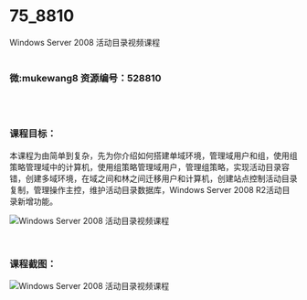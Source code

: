 # 75_8810
Windows Server 2008 活动目录视频课程
<br/></br>
<h3>微:mukewang8 资源编号：528810</h3>
<br/></br>
<h3>课程目标：</h3>
<p>本课程为由简单到复杂，先为你介绍如何搭建单域环境，管理域用户和组，使用组策略管理域中的计算机，使用组策略管理域用户，管理组策略，实现活动目录容错，创建多域环境，在域之间和林之间迁移用户和计算机，创建站点控制活动目录复制，管理操作主控，维护活动目录数据库，<a title="查看与 Windows Server 相关的文章" target="_blank">Windows Server</a> 2008 R2活动目录新增功能。</p>
<p><img src="https://www.ko996.com/wp-content/uploads/img/2019/11/356-51-300x225.jpg" alt="Windows Server 2008 活动目录视频课程"></p>
<p>&nbsp;</p>
<h3>课程截图：</h3>
<p><img src="https://www.ko996.com/wp-content/uploads/img/2019/11/2-88.png" alt="Windows Server 2008 活动目录视频课程"></p>
